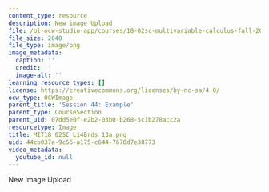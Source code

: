 ```yaml
---
content_type: resource
description: New image Upload
file: /ol-ocw-studio-app/courses/18-02sc-multivariable-calculus-fall-2010/44cb037a9c56a175c6447670d7e38773_MIT18_02SC_L14Brds_13a.png
file_size: 2040
file_type: image/png
image_metadata:
  caption: ''
  credit: ''
  image-alt: ''
learning_resource_types: []
license: https://creativecommons.org/licenses/by-nc-sa/4.0/
ocw_type: OCWImage
parent_title: 'Session 44: Example'
parent_type: CourseSection
parent_uid: 07dd5e0f-e2b2-03b0-b268-5c1b278acc2a
resourcetype: Image
title: MIT18_02SC_L14Brds_13a.png
uid: 44cb037a-9c56-a175-c644-7670d7e38773
video_metadata:
  youtube_id: null
---
```

New image Upload